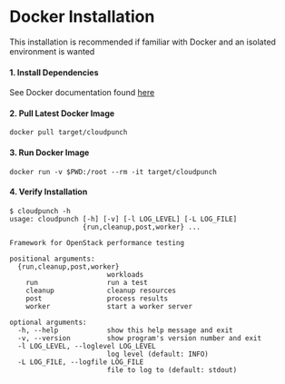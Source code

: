 # Docker Installation

This installation is recommended if familiar with Docker and an isolated environment is wanted

#### 1. Install Dependencies

See Docker documentation found [here](https://docs.docker.com/)

#### 2. Pull Latest Docker Image

```
docker pull target/cloudpunch
```

#### 3. Run Docker Image

```
docker run -v $PWD:/root --rm -it target/cloudpunch
```

#### 4. Verify Installation

```
$ cloudpunch -h
usage: cloudpunch [-h] [-v] [-l LOG_LEVEL] [-L LOG_FILE]
                  {run,cleanup,post,worker} ...

Framework for OpenStack performance testing

positional arguments:
  {run,cleanup,post,worker}
                        workloads
    run                 run a test
    cleanup             cleanup resources
    post                process results
    worker              start a worker server

optional arguments:
  -h, --help            show this help message and exit
  -v, --version         show program's version number and exit
  -l LOG_LEVEL, --loglevel LOG_LEVEL
                        log level (default: INFO)
  -L LOG_FILE, --logfile LOG_FILE
                        file to log to (default: stdout)
```
